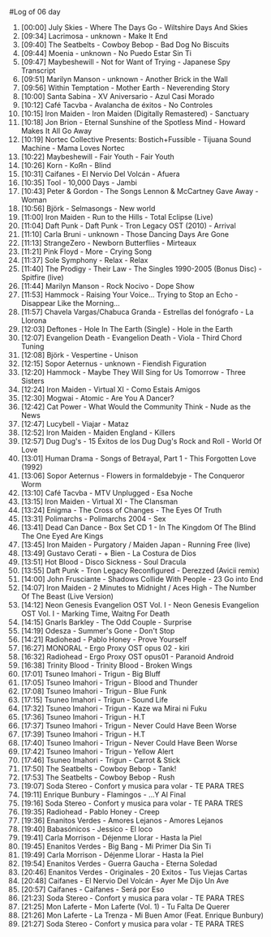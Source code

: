 #Log of 06 day

1. [00:00] July Skies - Where The Days Go - Wiltshire Days And Skies
1. [09:34] Lacrimosa - unknown - Make It End
1. [09:40] The Seatbelts - Cowboy Bebop - Bad Dog No Biscuits
1. [09:44] Moenia - unknown - No Puedo Estar Sin Ti
1. [09:47] Maybeshewill - Not for Want of Trying - Japanese Spy Transcript
1. [09:51] Marilyn Manson - unknown - Another Brick in the Wall
1. [09:56] Within Temptation - Mother Earth - Neverending Story
1. [10:00] Santa Sabina - XV Aniversario - Azul Casi Morado
1. [10:12] Café Tacvba - Avalancha de éxitos - No Controles
1. [10:15] Iron Maiden - Iron Maiden (Digitally Remastered) - Sanctuary
1. [10:18] Jon Brion - Eternal Sunshine of the Spotless Mind - Howard Makes It All Go Away
1. [10:19] Nortec Collective Presents: Bostich+Fussible - Tijuana Sound Machine - Mama Loves Nortec
1. [10:22] Maybeshewill - Fair Youth - Fair Youth
1. [10:26] Korn - KoЯn - Blind
1. [10:31] Caifanes - El Nervio Del Volcán - Afuera
1. [10:35] Tool - 10,000 Days - Jambi
1. [10:43] Peter & Gordon - The Songs Lennon & McCartney Gave Away - Woman
1. [10:56] Björk - Selmasongs - New world
1. [11:00] Iron Maiden - Run to the Hills - Total Eclipse (Live)
1. [11:04] Daft Punk - Daft Punk - Tron Legacy OST (2010) - Arrival
1. [11:10] Carla Bruni - unknown - Those Dancing Days Are Gone
1. [11:13] StrangeZero - Newborn Butterflies - Mirteaux
1. [11:21] Pink Floyd - More - Crying Song
1. [11:37] Sole Symphony - Relax - Relax
1. [11:40] The Prodigy - Their Law - The Singles 1990-2005 (Bonus Disc) - Spitfire (live)
1. [11:44] Marilyn Manson - Rock Nocivo - Dope Show
1. [11:53] Hammock - Raising Your Voice... Trying to Stop an Echo - Disappear Like the Morning…
1. [11:57] Chavela Vargas/Chabuca Granda - Estrellas del fonógrafo - La Llorona
1. [12:03] Deftones - Hole In The Earth (Single) - Hole in the Earth
1. [12:07] Evangelion Death - Evangelion Death - Viola - Third Chord Tuning
1. [12:08] Björk - Vespertine - Unison
1. [12:15] Sopor Aeternus - unknown - Fiendish Figuration
1. [12:20] Hammock - Maybe They Will Sing for Us Tomorrow - Three Sisters
1. [12:24] Iron Maiden - Virtual XI - Como Estais Amigos
1. [12:30] Mogwai - Atomic - Are You A Dancer?
1. [12:42] Cat Power - What Would the Community Think - Nude as the News
1. [12:47] Lucybell - Viajar - Mataz
1. [12:52] Iron Maiden - Maiden England - Killers
1. [12:57] Dug Dug's - 15 Éxitos de los Dug Dug's Rock and Roll - World Of Love
1. [13:01] Human Drama - Songs of Betrayal, Part 1 - This Forgotten Love (1992)
1. [13:06] Sopor Aeternus - Flowers in formaldebyje - The Conqueror Worm
1. [13:10] Café Tacvba - MTV Unplugged - Esa Noche
1. [13:15] Iron Maiden - Virtual XI - The Clansman
1. [13:24] Enigma - The Cross of Changes - The Eyes Of Truth
1. [13:31] Polimarchs - Polimarchs 2004 - Sex
1. [13:41] Dead Can Dance - Box Set CD 1 - In The Kingdom Of The Blind The One Eyed Are Kings
1. [13:45] Iron Maiden - Purgatory / Maiden Japan - Running Free (live)
1. [13:49] Gustavo Cerati - + Bien - La Costura de Dios
1. [13:51] Hot Blood - Disco Sickness - Soul Dracula
1. [13:55] Daft Punk - Tron Legacy Reconfigured - Derezzed (Avicii remix)
1. [14:00] John Frusciante - Shadows Collide With People - 23 Go into End
1. [14:07] Iron Maiden - 2 Minutes to Midnight / Aces High - The Number Of The Beast (Live Version)
1. [14:12] Neon Genesis Evangelion OST Vol. I - Neon Genesis Evangelion OST Vol. I - Marking Time, Waitng For Death
1. [14:15] Gnarls Barkley - The Odd Couple - Surprise
1. [14:19] Odesza - Summer's Gone - Don't Stop
1. [14:21] Radiohead - Pablo Honey - Prove Yourself
1. [16:27] MONORAL - Ergo Proxy OST opus 02 - kiri
1. [16:32] Radiohead - Ergo Proxy OST opus01 - Paranoid Android
1. [16:38] Trinity Blood - Trinity Blood - Broken Wings
1. [17:01] Tsuneo Imahori - Trigun - Big Bluff
1. [17:05] Tsuneo Imahori - Trigun - Blood and Thunder
1. [17:08] Tsuneo Imahori - Trigun - Blue Funk
1. [17:15] Tsuneo Imahori - Trigun - Sound Life
1. [17:32] Tsuneo Imahori - Trigun - Kaze wa Mirai ni Fuku
1. [17:36] Tsuneo Imahori - Trigun - H.T
1. [17:37] Tsuneo Imahori - Trigun - Never Could Have Been Worse
1. [17:39] Tsuneo Imahori - Trigun - H.T
1. [17:40] Tsuneo Imahori - Trigun - Never Could Have Been Worse
1. [17:42] Tsuneo Imahori - Trigun - Yellow Alert
1. [17:46] Tsuneo Imahori - Trigun - Carrot & Stick
1. [17:50] The Seatbelts - Cowboy Bebop - Tank!
1. [17:53] The Seatbelts - Cowboy Bebop - Rush
1. [19:07] Soda Stereo - Confort y musica para volar - TE PARA TRES
1. [19:11] Enrique Bunbury - Flamingos - ...Y Al Final
1. [19:16] Soda Stereo - Confort y musica para volar - TE PARA TRES
1. [19:35] Radiohead - Pablo Honey - Creep
1. [19:36] Enanitos Verdes - Amores Lejanos - Amores Lejanos
1. [19:40] Babasónicos - Jessico - El loco
1. [19:41] Carla Morrison - Déjenme Llorar - Hasta la Piel
1. [19:45] Enanitos Verdes - Big Bang - Mi Primer Dia Sin Ti
1. [19:49] Carla Morrison - Déjenme Llorar - Hasta la Piel
1. [19:54] Enanitos Verdes - Guerra Gaucha - Eterna Soledad
1. [20:46] Enanitos Verdes - Originales - 20 Exitos - Tus Viejas Cartas
1. [20:48] Caifanes - El Nervio Del Volcán - Ayer Me Dijo Un Ave
1. [20:57] Caifanes - Caifanes - Será por Eso
1. [21:23] Soda Stereo - Confort y musica para volar - TE PARA TRES
1. [21:25] Mon Laferte - Mon Laferte (Vol. 1) - Tu Falta De Querer
1. [21:26] Mon Laferte - La Trenza - Mi Buen Amor (Feat. Enrique Bunbury)
1. [21:27] Soda Stereo - Confort y musica para volar - TE PARA TRES
